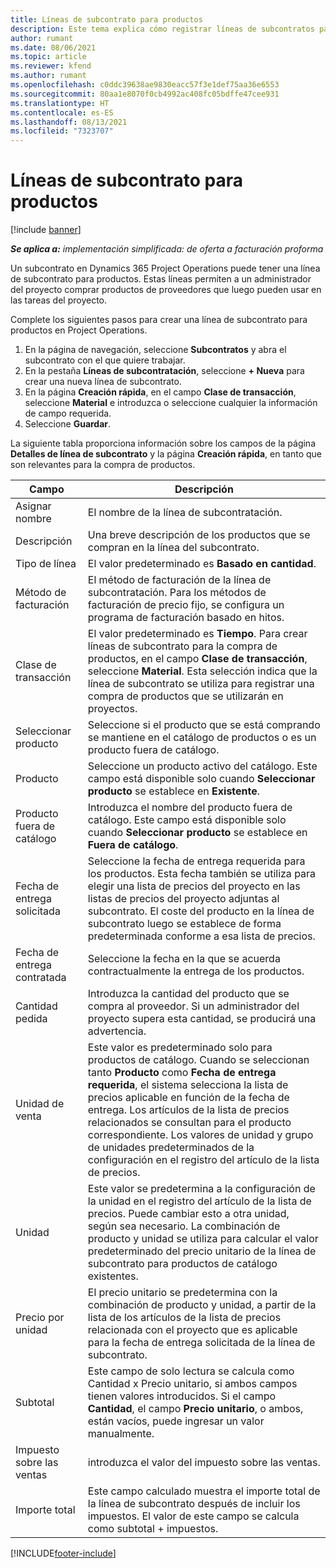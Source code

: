 ```yaml
---
title: Líneas de subcontrato para productos
description: Este tema explica cómo registrar líneas de subcontratos para productos y usar los diversos campos para registrar la compra de productos a los proveedores.
author: rumant
ms.date: 08/06/2021
ms.topic: article
ms.reviewer: kfend
ms.author: rumant
ms.openlocfilehash: c0ddc39638ae9830eacc57f3e1def75aa36e6553
ms.sourcegitcommit: 80aa1e8070f0cb4992ac408fc05bdffe47cee931
ms.translationtype: HT
ms.contentlocale: es-ES
ms.lasthandoff: 08/13/2021
ms.locfileid: "7323707"
---
```

# <a name="subcontract-lines-for-products"></a>Líneas de subcontrato para productos

[!include [banner](../../includes/dataverse-preview.md)]

_**Se aplica a:** implementación simplificada: de oferta a facturación proforma_

Un subcontrato en Dynamics 365 Project Operations puede tener una línea de subcontrato para productos. Estas líneas permiten a un administrador del proyecto comprar productos de proveedores que luego pueden usar en las tareas del proyecto.

Complete los siguientes pasos para crear una línea de subcontrato para productos en Project Operations.

1. En la página de navegación, seleccione **Subcontratos** y abra el subcontrato con el que quiere trabajar. 
2. En la pestaña **Líneas de subcontratación**, seleccione **+ Nueva** para crear una nueva línea de subcontrato.
3. En la página **Creación rápida**, en el campo **Clase de transacción**, seleccione **Material** e introduzca o seleccione cualquier la información de campo requerida. 
4. Seleccione **Guardar**.

La siguiente tabla proporciona información sobre los campos de la página **Detalles de línea de subcontrato** y la página **Creación rápida**, en tanto que son relevantes para la compra de productos.

| Campo | Descripción |
| ----- | ----------- |
| Asignar nombre | El nombre de la línea de subcontratación. |
| Descripción | Una breve descripción de los productos que se compran en la línea del subcontrato. |
| Tipo de línea | El valor predeterminado es **Basado en cantidad**. |
| Método de facturación |  El método de facturación de la línea de subcontratación. Para los métodos de facturación de precio fijo, se configura un programa de facturación basado en hitos. |
| Clase de transacción | El valor predeterminado es **Tiempo**. Para crear líneas de subcontrato para la compra de productos, en el campo **Clase de transacción**, seleccione **Material**. Esta selección indica que la línea de subcontrato se utiliza para registrar una compra de productos que se utilizarán en proyectos. |
| Seleccionar producto | Seleccione si el producto que se está comprando se mantiene en el catálogo de productos o es un producto fuera de catálogo. |
| Producto | Seleccione un producto activo del catálogo. Este campo está disponible solo cuando **Seleccionar producto** se establece en **Existente**. |
| Producto fuera de catálogo | Introduzca el nombre del producto fuera de catálogo. Este campo está disponible solo cuando **Seleccionar producto** se establece en **Fuera de catálogo**.  |
| Fecha de entrega solicitada | Seleccione la fecha de entrega requerida para los productos. Esta fecha también se utiliza para elegir una lista de precios del proyecto en las listas de precios del proyecto adjuntas al subcontrato. El coste del producto en la línea de subcontrato luego se establece de forma predeterminada conforme a esa lista de precios. |
| Fecha de entrega contratada | Seleccione la fecha en la que se acuerda contractualmente la entrega de los productos.  |
| Cantidad pedida | Introduzca la cantidad del producto que se compra al proveedor. Si un administrador del proyecto supera esta cantidad, se producirá una advertencia. |
| Unidad de venta | Este valor es predeterminado solo para productos de catálogo. Cuando se seleccionan tanto **Producto** como **Fecha de entrega requerida**, el sistema selecciona la lista de precios aplicable en función de la fecha de entrega. Los artículos de la lista de precios relacionados se consultan para el producto correspondiente. Los valores de unidad y grupo de unidades predeterminados de la configuración en el registro del artículo de la lista de precios. |
| Unidad | Este valor se predetermina a la configuración de la unidad en el registro del artículo de la lista de precios. Puede cambiar esto a otra unidad, según sea necesario. La combinación de producto y unidad se utiliza para calcular el valor predeterminado del precio unitario de la línea de subcontrato para productos de catálogo existentes. |
| Precio por unidad | El precio unitario se predetermina con la combinación de producto y unidad, a partir de la lista de los artículos de la lista de precios relacionada con el proyecto que es aplicable para la fecha de entrega solicitada de la línea de subcontrato.  |
| Subtotal | Este campo de solo lectura se calcula como Cantidad x Precio unitario, si ambos campos tienen valores introducidos. Si el campo **Cantidad**, el campo **Precio unitario**, o ambos, están vacíos, puede ingresar un valor manualmente.  |
| Impuesto sobre las ventas | introduzca el valor del impuesto sobre las ventas. |
| Importe total | Este campo calculado muestra el importe total de la línea de subcontrato después de incluir los impuestos. El valor de este campo se calcula como subtotal + impuestos. |


[!INCLUDE[footer-include](../../includes/footer-banner.md)]
